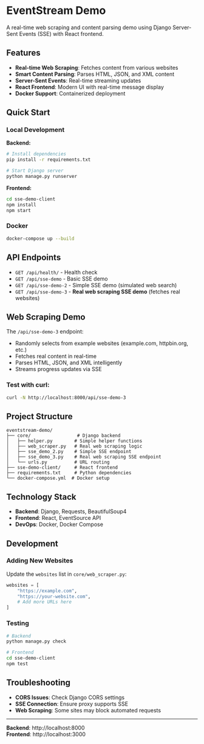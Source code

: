 # EventStream Demo

A real-time web scraping and content parsing demo using Django Server-Sent Events (SSE) with React frontend.

## Features

- **Real-time Web Scraping**: Fetches content from various websites
- **Smart Content Parsing**: Parses HTML, JSON, and XML content
- **Server-Sent Events**: Real-time streaming updates
- **React Frontend**: Modern UI with real-time message display
- **Docker Support**: Containerized deployment

## Quick Start

### Local Development

**Backend:**
```bash
# Install dependencies
pip install -r requirements.txt

# Start Django server
python manage.py runserver
```

**Frontend:**
```bash
cd sse-demo-client
npm install
npm start
```

### Docker
```bash
docker-compose up --build
```

## API Endpoints

- `GET /api/health/` - Health check
- `GET /api/sse-demo` - Basic SSE demo
- `GET /api/sse-demo-2` - Simple SSE demo (simulated web search)
- `GET /api/sse-demo-3` - **Real web scraping SSE demo** (fetches real websites)

## Web Scraping Demo

The `/api/sse-demo-3` endpoint:
- Randomly selects from example websites (example.com, httpbin.org, etc.)
- Fetches real content in real-time
- Parses HTML, JSON, and XML intelligently
- Streams progress updates via SSE

### Test with curl:
```bash
curl -N http://localhost:8000/api/sse-demo-3
```

## Project Structure

```
eventstream-demo/
├── core/                 # Django backend
│   ├── helper.py        # Simple helper functions
│   ├── web_scraper.py   # Real web scraping logic
│   ├── sse_demo_2.py    # Simple SSE endpoint
│   ├── sse_demo_3.py    # Real web scraping SSE endpoint
│   └── urls.py          # URL routing
├── sse-demo-client/     # React frontend
├── requirements.txt     # Python dependencies
└── docker-compose.yml  # Docker setup
```

## Technology Stack

- **Backend**: Django, Requests, BeautifulSoup4
- **Frontend**: React, EventSource API
- **DevOps**: Docker, Docker Compose

## Development

### Adding New Websites
Update the `websites` list in `core/web_scraper.py`:

```python
websites = [
    "https://example.com",
    "https://your-website.com",
    # Add more URLs here
]
```

### Testing
```bash
# Backend
python manage.py check

# Frontend
cd sse-demo-client
npm test
```

## Troubleshooting

- **CORS Issues**: Check Django CORS settings
- **SSE Connection**: Ensure proxy supports SSE
- **Web Scraping**: Some sites may block automated requests

---

**Backend**: http://localhost:8000  
**Frontend**: http://localhost:3000 